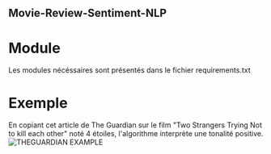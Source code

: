## Movie-Review-Sentiment-NLP

# Module
Les modules nécéssaires sont présentés dans le fichier requirements.txt

# Exemple
En copiant cet article de The Guardian sur le film "Two Strangers Trying Not to kill each other" noté 4 étoiles, l'algorithme interprète une tonalité positive.
![THEGUARDIAN EXAMPLE](https://github.com/user-attachments/assets/791c109f-718a-4d5f-a15f-b73ee931e148)
